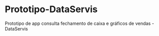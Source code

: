 # Prototipo-DataServis
Prototipo de app consulta fechamento de caixa e gráficos de vendas - DataServis
